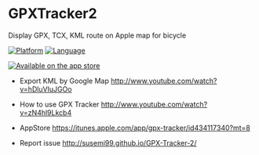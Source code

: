 # GPXTracker2
Display GPX, TCX, KML route on Apple map for bicycle

[![Platform](http://img.shields.io/badge/platform-ios-lightgrey.svg?style=flat)](https://developer.apple.com/resources/)
[![Language](http://img.shields.io/badge/language-swift-orange.svg?style=flat)](https://developer.apple.com/swift)

[![Available on the app store](http://merlos.github.io/iOS-Open-GPX-Tracker/images/download-app-store.svg)](https://itunes.apple.com/app/gpx-tracker/id434117340?mt=8) 

* Export KML by Google Map http://www.youtube.com/watch?v=hDluVIuJGOo

* How to use GPX Tracker  http://www.youtube.com/watch?v=zN4hl9Lkcb4

* AppStore https://itunes.apple.com/app/gpx-tracker/id434117340?mt=8

* Report issue http://susemi99.github.io/GPX-Tracker-2/
